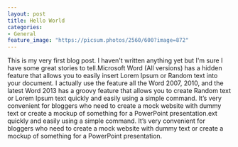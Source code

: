 ```yaml
---
layout: post
title: Hello World
categories:
- General
feature_image: "https://picsum.photos/2560/600?image=872"
---
```


This is my very first blog post. I haven't written anything yet but I'm sure I have some great stories to tell.Microsoft Word (All versions) has a hidden feature that allows you to easily insert Lorem Ipsum or Random text into your document. I actually use the feature all the Word 2007, 2010, and the latest Word 2013 has a groovy feature that allows you to create Random text or Lorem Ipsum text quickly and easily using a simple command. It’s very convenient for bloggers who need to create a mock website with dummy text or create a mockup of something for a PowerPoint presentation.ext quickly and easily using a simple command. It’s very convenient for bloggers who need to create a mock website with dummy text or create a mockup of something for a PowerPoint presentation.
